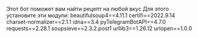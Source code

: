 Этот бот поможет вам найти рецепт на любой вкус
Для этого установите эти модули:
  beautifulsoup4==4.11.1
  certifi==2022.9.14  
  charset-normalizer==2.1.1
  idna==3.4
  pyTelegramBotAPI==4.7.0
  requests==2.28.1
  soupsieve==2.3.2.post1
  urllib3==1.26.12
  urlopen==1.0.0
 
